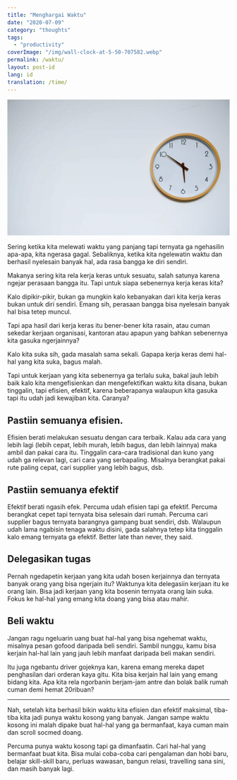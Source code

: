 ```yaml
---
title: "Menghargai Waktu"
date: "2020-07-09"
category: "thoughts"
tags:
  - "productivity"
coverImage: "/img/wall-clock-at-5-50-707582.webp"
permalink: /waktu/
layout: post-id
lang: id
translation: /time/
---
```


![](/img/wall-clock-at-5-50-707582.webp)

Sering ketika kita melewati waktu yang panjang tapi ternyata ga ngehasilin apa-apa, kita ngerasa gagal. Sebaliknya, ketika kita ngelewatin waktu dan berhasil nyelesain banyak hal, ada rasa bangga ke diri sendiri.

Makanya sering kita rela kerja keras untuk sesuatu, salah satunya karena ngejar perasaan bangga itu. Tapi untuk siapa sebenernya kerja keras kita?

Kalo dipikir-pikir, bukan ga mungkin kalo kebanyakan dari kita kerja keras bukan untuk diri sendiri. Emang sih, perasaan bangga bisa nyelesain banyak hal bisa tetep muncul.

Tapi apa hasil dari kerja keras itu bener-bener kita rasain, atau cuman sekedar kerjaan organisasi, kantoran atau apapun yang bahkan sebenernya kita gasuka ngerjainnya?

Kalo kita suka sih, gada masalah sama sekali. Gapapa kerja keras demi hal-hal yang kita suka, bagus malah.

Tapi untuk kerjaan yang kita sebenernya ga terlalu suka, bakal jauh lebih baik kalo kita mengefisienkan dan mengefektifkan waktu kita disana, bukan tinggalin, tapi efisien, efektif, karena beberapanya walaupun kita gasuka tapi itu udah jadi kewajiban kita. Caranya?

## Pastiin semuanya efisien.

Efisien berati melakukan sesuatu dengan cara terbaik. Kalau ada cara yang lebih lagi (lebih cepat, lebih murah, lebih bagus, dan lebih lainnya) maka ambil dan pakai cara itu. Tinggalin cara-cara tradisional dan kuno yang udah ga relevan lagi, cari cara yang serbapaling. Misalnya berangkat pakai rute paling cepat, cari supplier yang lebih bagus, dsb.

## Pastiin semuanya efektif

Efektif berati ngasih efek. Percuma udah efisien tapi ga efektif. Percuma berangkat cepet tapi ternyata bisa selesain dari rumah. Percuma cari supplier bagus ternyata barangnya gampang buat sendiri, dsb. Walaupun udah lama ngabisin tenaga waktu disini, gada salahnya tetep kita tinggalin kalo emang ternyata ga efektif. Better late than never, they said.

## Delegasikan tugas

Pernah ngedapetin kerjaan yang kita udah bosen kerjainnya dan ternyata banyak orang yang bisa ngerjain itu? Waktunya kita delegasiin kerjaan itu ke orang lain. Bisa jadi kerjaan yang kita bosenin ternyata orang lain suka. Fokus ke hal-hal yang emang kita doang yang bisa atau mahir.

## Beli waktu

Jangan ragu ngeluarin uang buat hal-hal yang bisa ngehemat waktu, misalnya pesan gofood daripada beli sendiri. Sambil nunggu, kamu bisa kerjain hal-hal lain yang jauh lebih manfaat daripada beli makan sendiri.

Itu juga ngebantu driver gojeknya kan, karena emang mereka dapet penghasilan dari orderan kaya gitu. Kita bisa kerjain hal lain yang emang bidang kita. Apa kita rela ngorbanin berjam-jam antre dan bolak balik rumah cuman demi hemat 20ribuan?

---

Nah, setelah kita berhasil bikin waktu kita efisien dan efektif maksimal, tiba-tiba kita jadi punya waktu kosong yang banyak. Jangan sampe waktu kosong ini malah dipake buat hal-hal yang ga bermanfaat, kaya cuman main dan scroll socmed doang.

Percuma punya waktu kosong tapi ga dimanfaatin. Cari hal-hal yang bermanfaat buat kita. Bisa mulai coba-coba cari pengalaman dan hobi baru, belajar skill-skill baru, perluas wawasan, bangun relasi, travelling sana sini, dan masih banyak lagi.
